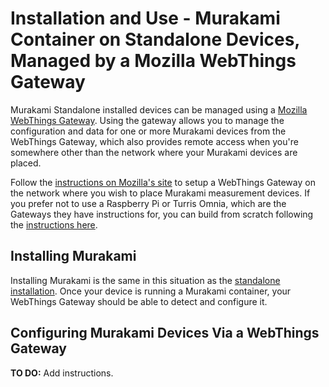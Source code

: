 # Installation and Use - Murakami Container on Standalone Devices, Managed by a Mozilla WebThings Gateway

Murakami Standalone installed devices can be managed using a [Mozilla WebThings Gateway](https://iot.mozilla.org/gateway/). Using the gateway allows you to manage the configuration and data for one or more Murakami devices from the WebThings Gateway, which also provides remote access when you're somewhere other than the network where your Murakami devices are placed.

Follow the [instructions on Mozilla's site](https://iot.mozilla.org/gateway/) to setup a WebThings Gateway on the network where you wish to place Murakami measurement devices. If you prefer not to use a Raspberry Pi or Turris Omnia, which are the Gateways they have instructions for, you can build from scratch following the [instructions here](https://github.com/mozilla-iot/gateway).

## Installing Murakami

Installing Murakami is the same in this situation as the [standalone installation](INSTALL-MURAKAMI-STANDALONE.md). Once your device is running a Murakami container, your WebThings Gateway should be able to detect and configure it.

## Configuring Murakami Devices Via a WebThings Gateway

**TO DO:** Add instructions.
